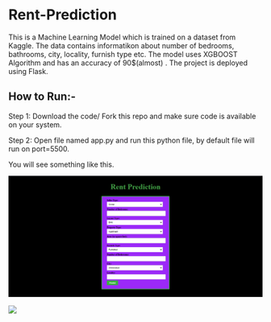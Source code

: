 # Rent-Prediction

This is a Machine Learning Model which is trained on a dataset from Kaggle. The data contains informatikon about number of bedrooms, bathrooms, city, locality, furnish type etc.
The model uses XGBOOST Algorithm and has an accuracy of 90$(almost) .
The project is deployed using Flask.

## How to Run:-

Step 1: Download the code/ Fork this repo and make sure code is available on your system.

Step 2: Open file named app.py and run this python file, by default file will run on port=5500.

You will see something like this.

![](assets/i1.png)

![](assests/i2.png)

